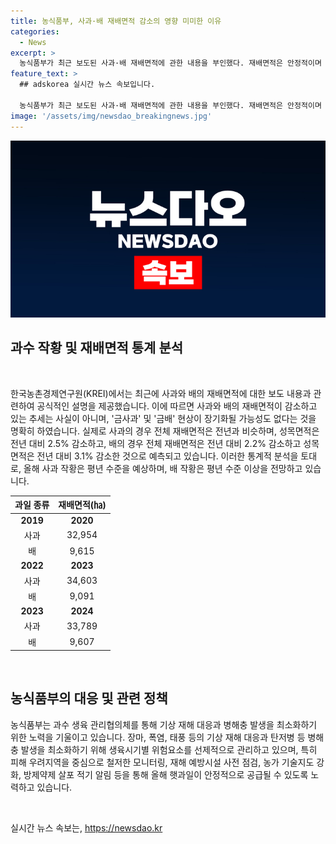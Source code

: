 ```yaml
---
title: 농식품부, 사과·배 재배면적 감소의 영향 미미한 이유
categories:
  - News
excerpt: >
  농식품부가 최근 보도된 사과·배 재배면적에 관한 내용을 부인했다. 재배면적은 안정적이며 금사과, 금배 상황은 과도한 해석이라고 밝혔다. 농가 기술지도 강화 등으로 안정적인 햇과일 생산을 위한 대책을 추진 중이다.
feature_text: >
  ## adskorea 실시간 뉴스 속보입니다.

  농식품부가 최근 보도된 사과·배 재배면적에 관한 내용을 부인했다. 재배면적은 안정적이며 금사과, 금배 상황은 과도한 해석이라고 밝혔다. 농가 기술지도 강화 등으로 안정적인 햇과일 생산을 위한 대책을 추진 중이다.
image: '/assets/img/newsdao_breakingnews.jpg'
---
```


<p><img src="/assets/img/newsdao_breakingnews.jpg" alt="adskorea 속보" /></p>

<h2 data-ke-size="size26">과수 작황 및 재배면적 통계 분석</h2>

<p data-ke-size="size16">&nbsp;</p>

<p>한국농촌경제연구원(KREI)에서는 최근에 사과와 배의 재배면적에 대한 보도 내용과 관련하여 공식적인 설명을 제공했습니다. 이에 따르면 사과와 배의 재배면적이 감소하고 있는 추세는 사실이 아니며, '금사과' 및 '금배' 현상이 장기화될 가능성도 없다는 것을 명확히 하였습니다. 실제로 사과의 경우 전체 재배면적은 전년과 비슷하며, 성목면적은 전년 대비 2.5% 감소하고, 배의 경우 전체 재배면적은 전년 대비 2.2% 감소하고 성목면적은 전년 대비 3.1% 감소한 것으로 예측되고 있습니다. 이러한 통계적 분석을 토대로, 올해 사과 작황은 평년 수준을 예상하며, 배 작황은 평년 수준 이상을 전망하고 있습니다.</p></p>

<table>
   <thead>
      <tr>
         <th style="text-align: center;">과일 종류</th>
         <th style="text-align: center;">재배면적(㏊)</th>
      </tr>
   </thead>
   <tbody>
      <tr>
         <td style="text-align: center;"><b>2019</b></td>
         <td style="text-align: center;"><b>2020</b></td>
      </tr>
      <tr>
         <td style="text-align: center;">사과</td>
         <td style="text-align: center;">32,954</td>
      </tr>
      <tr>
         <td style="text-align: center;">배</td>
         <td style="text-align: center;">9,615</td>
      </tr>
      <tr>
         <td style="text-align: center;"><b>2022</b></td>
         <td style="text-align: center;"><b>2023</b></td>
      </tr>
      <tr>
         <td style="text-align: center;">사과</td>
         <td style="text-align: center;">34,603</td>
      </tr>
      <tr>
         <td style="text-align: center;">배</td>
         <td style="text-align: center;">9,091</td>
      </tr>
      <tr>
         <td style="text-align: center;"><b>2023</b></td>
         <td style="text-align: center;"><b>2024</b></td>
      </tr>
      <tr>
         <td style="text-align: center;">사과</td>
         <td style="text-align: center;">33,789</td>
      </tr>
      <tr>
         <td style="text-align: center;">배</td>
         <td style="text-align: center;">9,607</td>
      </tr>
   </tbody>
</table>

<p data-ke-size="size16">&nbsp;</p>

<h2 data-ke-size="size26"><b>농식품부의 대응 및 관련 정책</b></h2>

<p data-ke-size="size16">농식품부는 과수 생육 관리협의체를 통해 기상 재해 대응과 병해충 발생을 최소화하기 위한 노력을 기울이고 있습니다. 장마, 폭염, 태풍 등의 기상 재해 대응과 탄저병 등 병해충 발생을 최소화하기 위해 생육시기별 위험요소를 선제적으로 관리하고 있으며, 특히 피해 우려지역을 중심으로 철저한 모니터링, 재해 예방시설 사전 점검, 농가 기술지도 강화, 방제약제 살포 적기 알림 등을 통해 올해 햇과일이 안정적으로 공급될 수 있도록 노력하고 있습니다.</p>

<p data-ke-size="size16">&nbsp;</p>
실시간 뉴스 속보는, <a href="https://newsdao.kr" rel="dofollow">https://newsdao.kr</a>


